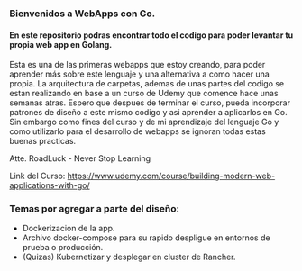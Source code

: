 ### Bienvenidos a WebApps con Go.
#### En este repositorio podras encontrar todo el codigo para poder levantar tu propia web app en Golang.

Esta es una de las primeras webapps que estoy creando, para poder aprender más sobre este lenguaje y una alternativa a como hacer una propia. La arquitectura de carpetas, ademas de unas partes del codigo se estan realizando en base a un curso de Udemy que comence hace unas semanas atras. Espero que despues de terminar el curso, pueda incorporar patrones de diseño a este mismo codigo y asi aprender a aplicarlos en Go. Sin embargo como fines del curso y de mi aprendizaje del lenguaje Go y como utilizarlo para el desarrollo de webapps se ignoran todas estas buenas practicas.


Atte. RoadLuck - Never Stop Learning


Link del Curso: https://www.udemy.com/course/building-modern-web-applications-with-go/

### Temas por agregar a parte del diseño:
- Dockerizacion de la app.
- Archivo docker-compose para su rapido despligue en entornos de prueba o producción.
- (Quizas) Kubernetizar y desplegar en cluster de Rancher.